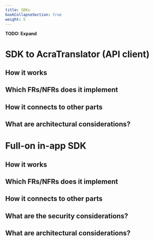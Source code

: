 ```yaml
---
title: SDKs
bookCollapseSection: true
weight: 5
---
```


**TODO: Expand**

# SDK to AcraTranslator (API client)

## How it works

## Which FRs/NFRs does it implement

## How it connects to other parts

## What are architectural considerations? 

# Full-on in-app SDK 

## How it works

## Which FRs/NFRs does it implement

## How it connects to other parts

## What are the security considerations? 

## What are architectural considerations? 
